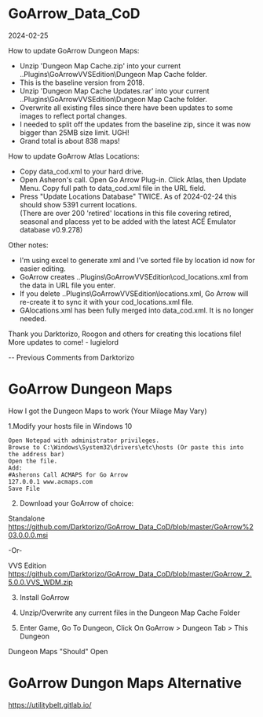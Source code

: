 # GoArrow_Data_CoD
2024-02-25
  
How to update GoArrow Dungeon Maps:
 - Unzip 'Dungeon Map Cache.zip' into your current ..Plugins\GoArrowVVSEdition\Dungeon Map Cache folder.
 - This is the baseline version from 2018.
 - Unzip 'Dungeon Map Cache Updates.rar' into your current ..Plugins\GoArrowVVSEdition\Dungeon Map Cache folder.
 - Overwrite all existing files since there have been updates to some images to reflect portal changes.
 - I needed to split off the updates from the baseline zip, since it was now bigger than 25MB size limit.  UGH!
 - Grand total is about 838 maps!

How to update GoArrow Atlas Locations:
 - Copy data_cod.xml to your hard drive.
 - Open Asheron's call. Open Go Arrow Plug-in. Click Atlas, then Update Menu. Copy full path to data_cod.xml file in the URL field.
 - Press "Update Locations Database" TWICE.  As of 2024-02-24 this should show 5391 current locations.  
 (There are over 200 'retired' locations in this file covering retired, seasonal and placess yet to be added with the latest ACE Emulator database v0.9.278)
 
Other notes:
- I'm using excel to generate xml and I've sorted file by location id now for easier editing.
- GoArrow creates ..Plugins\GoArrowVVSEdition\cod_locations.xml from the data in URL file you enter.
- If you delete ..Plugins\GoArrowVVSEdition\locations.xml, Go Arrow will re-create it to sync it with your cod_locations.xml file.
- GAlocations.xml has been fully merged into data_cod.xml.  It is no longer needed.
    
Thank you Darktorizo, Roogon and others for creating this locations file! More updates to come!
    - lugielord
    

-- Previous Comments from Darktorizo
# GoArrow Dungeon Maps
How I got the Dungeon Maps to work (Your Milage May Vary)

1.Modify your hosts file in Windows 10

    Open Notepad with administrator privileges.
    Browse to C:\Windows\System32\drivers\etc\hosts (Or paste this into the address bar)
    Open the file.
    Add:
    #Asherons Call ACMAPS for Go Arrow
    127.0.0.1 www.acmaps.com
    Save File
    
2. Download your GoArrow of choice:

Standalone
https://github.com/Darktorizo/GoArrow_Data_CoD/blob/master/GoArrow%203.0.0.0.msi

-Or-

VVS Edition
https://github.com/Darktorizo/GoArrow_Data_CoD/blob/master/GoArrow_2.5.0.0.VVS_WDM.zip

3. Install GoArrow <Version>

4. Unzip/Overwrite any current files in the Dungeon Map Cache Folder

5. Enter Game, Go To Dungeon, Click On GoArrow > Dungeon Tab > This Dungeon 

Dungeon Maps "Should" Open

# GoArrow Dungon Maps Alternative

https://utilitybelt.gitlab.io/
